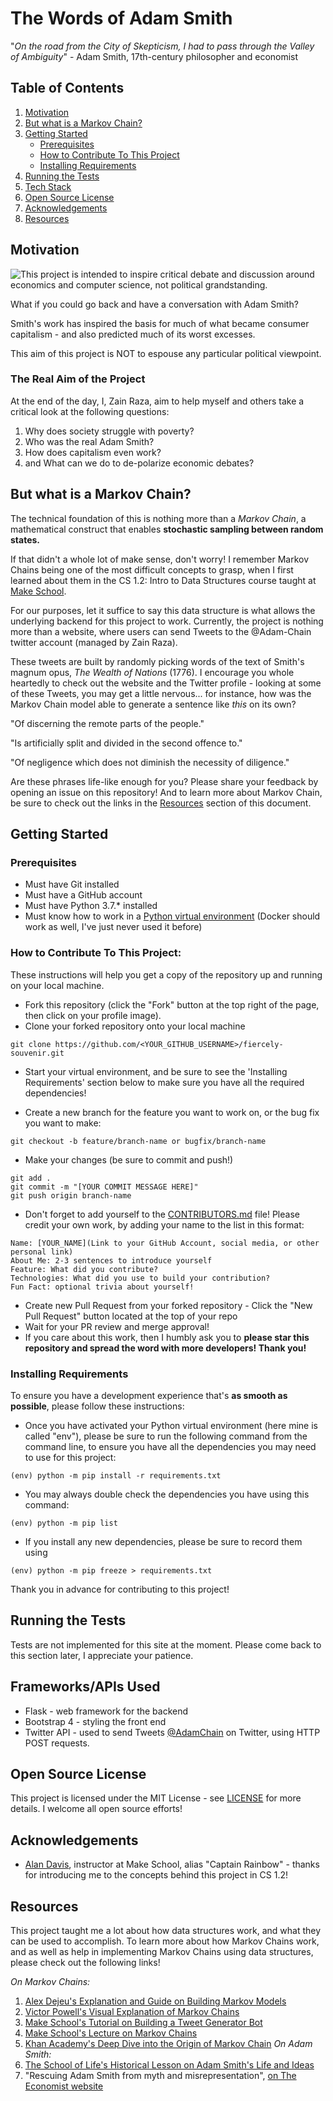 # The Words of Adam Smith
"*On the road from the City of Skepticism, I had to pass through the Valley of Ambiguity*" - Adam Smith, 17th-century philosopher and economist
## Table of Contents
1. [Motivation](#motivation)
2. [But what is a Markov Chain?](#)
3. [Getting Started](#getting-started)
    - [Prerequisites](#prerequisites)
    - [How to Contribute To This Project](#how-to-contribute-to-this-project)
    - [Installing Requirements](#installing-requirements)
4. [Running the Tests](#running-the-tests)
5. [Tech Stack](#tech-stack)
6. [Open Source License](#open-source-license)
7. [Acknowledgements](#acknowledgements)
8. [Resources](#resources)

## Motivation
![This project is intended to inspire critical debate and discussion around economics and computer science, not political grandstanding.](https://i.postimg.cc/yxRXL2ZL/Screen-Shot-2020-04-21-at-3-31-13-PM.png)

What if you could go back and have a conversation with Adam Smith?

Smith's work has inspired the basis for much of what became consumer capitalism - and also predicted much of its worst excesses.

This aim of this project is NOT to espouse any particular political viewpoint.

### The Real Aim of the Project
At the end of the day, I, Zain Raza, aim to help myself and others take a critical look at the following questions:

1. Why does society struggle with poverty?
2. Who was the real Adam Smith?
3. How does capitalism even work?
4. and What can we do to de-polarize economic debates?

## But what is a Markov Chain?
The technical foundation of this is nothing more than a *Markov Chain*, a mathematical construct that enables **stochastic sampling between random states.**

If that didn't a whole lot of make sense, don't worry! I remember Markov Chains being one of the most difficult concepts to grasp, when I first learned about them in the CS 1.2: Intro to Data Structures course taught at [Make School](https://makeschool.com).

For our purposes, let it suffice to say this data structure is what allows the underlying backend for this project to work. Currently, the project is nothing more than a website, where users can send Tweets to the @Adam-Chain twitter account (managed by Zain Raza).

These tweets are built by randomly picking words of the text of Smith's magnum opus, *The Wealth of Nations* (1776). I encourage you whole heartedly to check out the website and the Twitter profile - looking at some of these Tweets, you may get a little nervous... for instance, how was the Markov Chain model able to generate a sentence like *this* on its own?

"Of discerning the remote parts of the people."

"Is artificially split and divided in the second offence to."

"Of negligence which does not diminish the necessity of diligence."

Are these phrases life-like enough for you? Please share your feedback by opening an issue on this repository! And to learn more about Markov Chain, be sure to check out the links in the [Resources](#resources) section of this document.

## Getting Started
### Prerequisites
- Must have Git installed
- Must have a GitHub account
- Must have Python 3.7.* installed
- Must know how to work in a [Python virtual environment](https://realpython.com/python-virtual-environments-a-primer/)
(Docker should work as well, I've just never used it before)

### How to Contribute To This Project:
These instructions will help you get a copy of the repository up and running on your local machine.
- Fork this repository (click the "Fork" button at the top right of the page, then click on your profile image).
- Clone your forked repository onto your local machine
```
git clone https://github.com/<YOUR_GITHUB_USERNAME>/fiercely-souvenir.git
```
- Start your virtual environment, and be sure to see the 'Installing Requirements' section below to make sure you have all the required dependencies!

- Create a new branch for the feature you want to work on, or the bug fix you want to make:
```
git checkout -b feature/branch-name or bugfix/branch-name
```
- Make your changes (be sure to commit and push!)
```
git add .
git commit -m "[YOUR COMMIT MESSAGE HERE]"
git push origin branch-name
```
- Don't forget to add yourself to the [CONTRIBUTORS.md](CONTRIBUTORS.md) file!
Please credit your own work, by adding your name to the list in this format:
```
Name: [YOUR_NAME](Link to your GitHub Account, social media, or other personal link)
About Me: 2-3 sentences to introduce yourself
Feature: What did you contribute?
Technologies: What did you use to build your contribution?
Fun Fact: optional trivia about yourself!
```
- Create new Pull Request from your forked repository - Click the "New Pull Request" button located at the top of your repo
- Wait for your PR review and merge approval!
- If you care about this work, then I humbly ask you to **please star this repository and spread the word with more developers! Thank you!**

### Installing Requirements
To ensure you have a development experience that's **as smooth as possible**, please follow these instructions:

- Once you have activated your Python virtual environment (here mine is called "env"), please be sure to run the following command from the command line, to ensure you have all the dependencies
you may need to use for this project:
```
(env) python -m pip install -r requirements.txt
```
- You may always double check the dependencies you have using this command:
```
(env) python -m pip list
```
- If you install any new dependencies, please be sure to record them using
```
(env) python -m pip freeze > requirements.txt
```
Thank you in advance for contributing to this project!

## Running the Tests
Tests are not implemented for this site at the moment. Please come back to this section later, I appreciate your patience.

## Frameworks/APIs Used
- Flask - web framework for the backend
- Bootstrap 4 - styling the front end
- Twitter API - used to send Tweets [@AdamChain](https://twitter.com/AdamChain) on Twitter, using HTTP POST requests.

## Open Source License
This project is licensed under the MIT License - see [LICENSE](LICENSE) for more details. I welcome all open source efforts!

## Acknowledgements
- [Alan Davis](https://github.com/neptunius), instructor at Make School, alias "Captain Rainbow" - thanks for introducing me to the concepts behind this project in CS 1.2!

## Resources
This project taught me a lot about how data structures work, and what they can be used to accomplish. To learn more about how Markov Chains work, and as well as help in implementing Markov Chains using data structures, please check out the following links!

*On Markov Chains:*
1. [Alex Dejeu's Explanation and Guide on Building Markov Models](https://hackernoon.com/from-what-is-a-markov-model-to-here-is-how-markov-models-work-1ac5f4629b71)
2. [Victor Powell's Visual Explanation of Markov Chains](https://setosa.io/blog/2014/07/26/markov-chains/)
3. [Make School's Tutorial on Building a Tweet Generator Bot](https://www.makeschool.com/academy/track/tweet-generator--data-structures---probability-with-python)
4. [Make School's Lecture on Markov Chains](https://youtu.be/dNaJg-mLobQ)
5. [Khan Academy's Deep Dive into the Origin of Markov Chain](https://www.khanacademy.org/computing/computer-science/informationtheory/moderninfotheory/v/markov_chains)
*On Adam Smith:*
6. [The School of Life's Historical Lesson on Adam Smith's Life and Ideas](https://youtu.be/ejJRhn53X2M)
7. "Rescuing Adam Smith from myth and misrepresentation", [on The Economist website](https://www.economist.com/books-and-arts/2018/07/26/rescuing-adam-smith-from-myth-and-misrepresentation)
